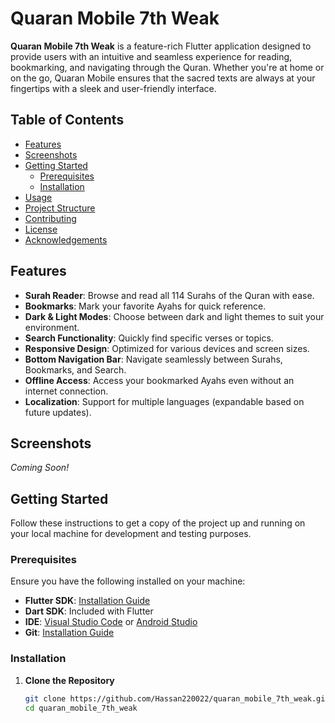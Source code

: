 # Quaran Mobile 7th Weak

**Quaran Mobile 7th Weak** is a feature-rich Flutter application designed to provide users with an intuitive and seamless experience for reading, bookmarking, and navigating through the Quran. Whether you're at home or on the go, Quaran Mobile ensures that the sacred texts are always at your fingertips with a sleek and user-friendly interface.

## Table of Contents

- [Features](#features)
- [Screenshots](#screenshots)
- [Getting Started](#getting-started)
  - [Prerequisites](#prerequisites)
  - [Installation](#installation)
- [Usage](#usage)
- [Project Structure](#project-structure)
- [Contributing](#contributing)
- [License](#license)
- [Acknowledgements](#acknowledgements)

## Features

- **Surah Reader**: Browse and read all 114 Surahs of the Quran with ease.
- **Bookmarks**: Mark your favorite Ayahs for quick reference.
- **Dark & Light Modes**: Choose between dark and light themes to suit your environment.
- **Search Functionality**: Quickly find specific verses or topics.
- **Responsive Design**: Optimized for various devices and screen sizes.
- **Bottom Navigation Bar**: Navigate seamlessly between Surahs, Bookmarks, and Search.
- **Offline Access**: Access your bookmarked Ayahs even without an internet connection.
- **Localization**: Support for multiple languages (expandable based on future updates).

## Screenshots

*Coming Soon!*

## Getting Started

Follow these instructions to get a copy of the project up and running on your local machine for development and testing purposes.

### Prerequisites

Ensure you have the following installed on your machine:

- **Flutter SDK**: [Installation Guide](https://flutter.dev/docs/get-started/install)
- **Dart SDK**: Included with Flutter
- **IDE**: [Visual Studio Code](https://code.visualstudio.com/) or [Android Studio](https://developer.android.com/studio)
- **Git**: [Installation Guide](https://git-scm.com/book/en/v2/Getting-Started-Installing-Git)

### Installation

1. **Clone the Repository**

   ```bash
   git clone https://github.com/Hassan220022/quaran_mobile_7th_weak.git
   cd quaran_mobile_7th_weak